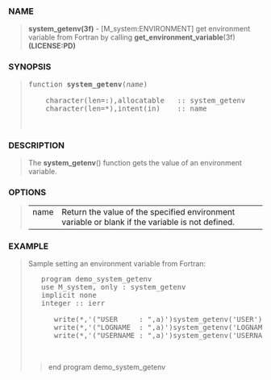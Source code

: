<?
<body>
  <div id="Container">
    <div id="Content">
      <div class="c45"></div><a name="0"></a>

      <h3><a name="0">NAME</a></h3>

      <blockquote>
        <b>system_getenv(3f)</b> - [M_system:ENVIRONMENT] get environment variable from Fortran by calling <b>get_environment_variable</b>(3f)
        <b>(LICENSE:PD)</b>
      </blockquote><a name="contents" id="contents"></a> <a name="7"></a>

      <h3><a name="7">SYNOPSIS</a></h3>

      <blockquote>
        <pre>
function <b>system_getenv</b>(<i>name</i>)
<br />    character(len=:),allocatable   :: system_getenv
    character(len=*),intent(in)    :: name
<br />
</pre>
      </blockquote><a name="2"></a>

      <h3><a name="2">DESCRIPTION</a></h3>

      <blockquote>
        The <b>system_getenv</b>() function gets the value of an environment variable.
      </blockquote><a name="3"></a>

      <h3><a name="3">OPTIONS</a></h3>

      <blockquote>
        <table cellpadding="3">
          <tr valign="top">
            <td class="c46" width="6%" nowrap="nowrap">name</td>

            <td valign="bottom">Return the value of the specified environment variable or blank if the variable is not defined.</td>
          </tr>
        </table>
      </blockquote><a name="4"></a>

      <h3><a name="4">EXAMPLE</a></h3>

      <blockquote>
        Sample setting an environment variable from Fortran:
        <pre>
   program demo_system_getenv
   use M_system, only : system_getenv
   implicit none
   integer :: ierr
<br />      write(*,'("USER     : ",a)')system_getenv('USER')
      write(*,'("LOGNAME  : ",a)')system_getenv('LOGNAME')
      write(*,'("USERNAME : ",a)')system_getenv('USERNAME')
<br />
</pre>

        <blockquote>
          end program demo_system_getenv
        </blockquote>
      </blockquote><a name="5"></a>
    </div>
  </div>
</body>
